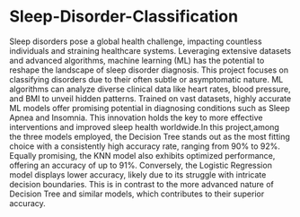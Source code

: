 # Sleep-Disorder-Classification
Sleep disorders pose a global health challenge, impacting countless individuals and straining healthcare systems. Leveraging extensive datasets and advanced algorithms, machine learning (ML) has the potential to reshape the landscape of sleep disorder diagnosis. This project focuses on classifying disorders due to their often subtle or asymptomatic nature. ML algorithms can analyze diverse clinical data like heart rates, blood pressure, and BMI to unveil hidden patterns. Trained on vast datasets, highly accurate ML models offer promising potential in diagnosing conditions such as Sleep Apnea and Insomnia. This innovation holds the key to more effective interventions and improved sleep health worldwide.In this project,among the three models employed, the Decision Tree stands out as the most fitting choice with a consistently high accuracy rate, ranging from 90% to 92%. Equally promising, the KNN model also exhibits optimized performance, offering an accuracy of up to 91%. Conversely, the Logistic Regression model displays lower accuracy, likely due to its struggle with intricate decision boundaries. This is in contrast to the more advanced nature of Decision Tree and similar models, which contributes to their superior accuracy.
